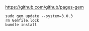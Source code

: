 https://github.com/github/pages-gem

    sudo gem update --system=3.0.3
    rm Gemfile.lock
    bundle install
